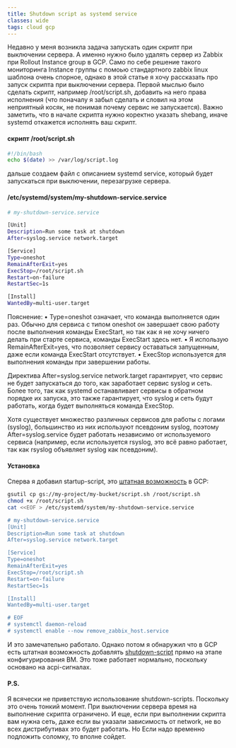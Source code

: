 ```yaml
---
title: Shutdown script as systemd service
classes: wide
tags: cloud gcp
---
```

Недавно у меня возникла задача запускать один скрипт при выключении сервера. А именно нужно было удалять сервер из Zabbix при Rollout Instance group в GCP. Само по себе решение такого мониторинга Instance группы с помоью стандартного zabbix linux шаблона очень спорное, однако в этой статье я хочу рассказать про запуск скрипта при выключении сервера.
Первой мыслью было сделать скрипт, например /root/script.sh, добавить на него права исполнения (что поначалу я забыл сделать и словил на этом неприятный косяк, не понимая почему сервис не запускается).
Важно заметить, что в начале скрипта нужно коректно указать shebang, иначе systemd откажется исполнять ваш скрипт.
#### скрипт /root/script.sh
```bash
#!/bin/bash
echo $(date) >> /var/log/script.log
```
дальше создаем файл с описанием systemd service, который будет запускаться при выключении, перезагрузке сервера.
#### /etc/systemd/system/my-shutdown-service.service
```bash
# my-shutdown-service.service

[Unit]
Description=Run some task at shutdown
After=syslog.service network.target

[Service]
Type=oneshot
RemainAfterExit=yes
ExecStop=/root/script.sh
Restart=on-failure
RestartSec=1s

[Install]
WantedBy=multi-user.target
```
Пояснение:
	•	Type=oneshot означает, что команда выполняется один раз. Обычно для сервиса с типом oneshot он завершает свою работу после выполнения команды ExecStart, но так как я не хочу ничего делать при старте сервиса, команды ExecStart здесь нет.
	•	Я использую RemainAfterExit=yes, что позволяет сервису оставаться запущенным, даже если команда ExecStart отсутствует.
	•	ExecStop используется для выполнения команды при завершении работы.

Директива After=syslog.service network.target гарантирует, что сервис не будет запускаться до того, как заработает сервис syslog и сеть. Более того, так как systemd останавливает сервисы в обратном порядке их запуска, это также гарантирует, что syslog и сеть будут работать, когда будет выполняться команда ExecStop.

Хотя существует множество различных сервисов для работы с логами (syslog), большинство из них используют псевдоним syslog, поэтому After=syslog.service будет работать независимо от используемого сервиса (например, если используется rsyslog, это всё равно работает, так как rsyslog объявляет syslog как псевдоним).
#### Установка
Сперва я добавил startup-script, это [штатная возможность](https://cloud.google.com/compute/docs/instances/startup-scripts/linux) в GCP:
```bash
gsutil cp gs://my-project/my-bucket/script.sh /root/script.sh
chmod +x /root/script.sh
cat <<EOF > /etc/systemd/system/my-shutdown-service.service

# my-shutdown-service.service
[Unit]
Description=Run some task at shutdown
After=syslog.service network.target

[Service]
Type=oneshot
RemainAfterExit=yes
ExecStop=/root/script.sh
Restart=on-failure
RestartSec=1s

[Install]
WantedBy=multi-user.target

# EOF
# systemctl daemon-reload
# systemctl enable --now remove_zabbix_host.service
```
И это замечательно работало. Однако потом я обнаружил что в GCP есть штатная возможность добавлять [shutdown-script](https://cloud.google.com/compute/docs/shutdownscript) прямо на этапе конфигурирования ВМ. Это тоже работает нормально, поскольку основано на acpi-сигналах.

#### P.S.
Я всячески не приветствую использование shutdown-scripts. Поскольку это очень тонкий момент. При выключении сервера время на выполнение скрипта ограничено. И еще, если при выполнении скрипта вам нужна сеть, даже если вы указали зависимость от network, не во всех дистрибутивах это будет работать. Но Если надо временно подложить соломку, то вполне сойдет.
